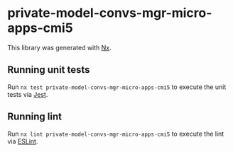 # private-model-convs-mgr-micro-apps-cmi5

This library was generated with [Nx](https://nx.dev).

## Running unit tests

Run `nx test private-model-convs-mgr-micro-apps-cmi5` to execute the unit tests via [Jest](https://jestjs.io).

## Running lint

Run `nx lint private-model-convs-mgr-micro-apps-cmi5` to execute the lint via [ESLint](https://eslint.org/).
